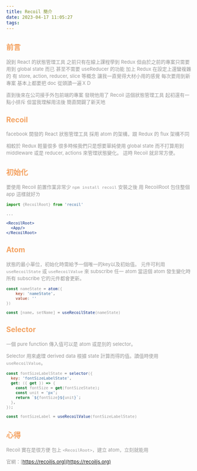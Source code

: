 ```yaml
---
title: Recoil 簡介
date: 2023-04-17 11:05:27
tags:
---
```


<font size="2" color="#999">

## <font color="#f4a261">前言</font>

說到 React 的狀態管理工具
之前只有在線上課程學到 Redux
但由於之前的專案只需要用到 global state 而已
甚至不需要 useReducer 的功能
加上 Redux 在設定上還蠻複雜的
有 store, action, reducer, slice 等概念
讓我一直覺得大材小用的感覺
每次要用到新專案
基本上都要把 doc 從頭讀一遍ＸＤ

直到後來在公司接手外包前端的專案
發現他用了 Recoil 這個狀態管理工具
起初還有一點小排斥
但當我理解用法後
簡直開闢了新天地

## <font color="#f4a261">Recoil</font>

facebook 開發的 React 狀態管理工具
採用 atom 的架構，跟 Redux 的 flux 架構不同

相較於 Redux 輕量很多
很多時候我們只是想要單純使用 global state
而不打算用到 middleware 或是 reducer, actions 來管理狀態變化。
這時 Recoil 就非常方便。

## <font color="#f4a261">初始化</font>
要使用 Recoil 前置作業非常少
`npm install recoil` 安裝之後
用 RecoilRoot 包住整個 app
這樣就好ㄌ

```jsx
import {RecoilRoot} from 'recoil'

...

<RecoilRoot>
  <App/>
</RecoilRoot>
```


## <font color="#f4a261">Atom</font>

狀態的最小單位，初始化時需給予一個唯一的key以及初始值。
元件可利用 `useRecoilState` 或 `useRecoilValue` 來 subscribe 任一 atom
當這個 atom 發生變化時
所有 subscribe 它的元件都會更新。

```js
const nameState = atom({
	key: 'nameState',
	value: ''
})

const [name, setName] = useRecoilState(nameState)
```

## <font color="#f4a261">Selector</font>

一個 pure function
傳入值可以是 atom 或是別的 selector。

Selector 用來處理 derived data
根據 state 計算而得的值。讀值時使用 `useRecoilValue`。

```js
const fontSizeLabelState = selector({
  key: 'fontSizeLabelState',
  get: ({ get }) => {
    const fontSize = get(fontSizeState);
    const unit = 'px';
    return `${fontSize}${unit}`;
  },
});

const fontSizeLabel = useRecoilValue(fontSizeLabelState)
```

## <font color="#f4a261">心得</font>

Recoil 實在是很方便
包上 `<RecoilRoot>`，建立 atom，立刻就能用

官網：[https://recoiljs.org](https://recoiljs.org)
